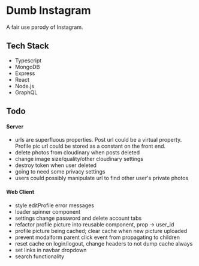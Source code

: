 # Dumb Instagram

A fair use parody of Instagram.

## Tech Stack

- Typescript
- MongoDB
- Express
- React
- Node.js
- GraphQL

## Todo

#### Server

- urls are superfluous properties. Post url could be a virtual property. Profile pic url could be stored as a constant on the front end.
- delete photos from cloudinary when posts deleted
- change image size/quality/other cloudinary settings
- destroy token when user deleted
- going to need some privacy settings
- users could possibly manipulate url to find other user's private photos

#### Web Client

- style editProfile error messages
- loader spinner component
- settings change password and delete account tabs
- refactor profile picture into reusable component, prop -> user_id
- profile picture being cached; clear cache when new picture uploaded
- prevent modalform parent click event from propagating to children
- reset cache on login/logout, change headers to not dump cache always
- set links in navbar dropdown
- search functionality
